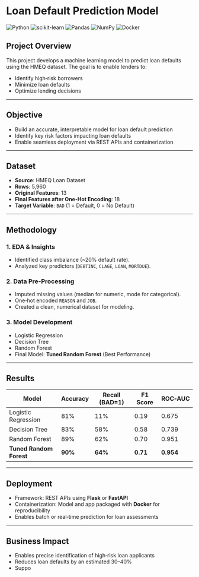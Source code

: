 # Loan Default Prediction Model

![Python](https://img.shields.io/badge/Python-3.10-blue.svg) ![scikit-learn](https://img.shields.io/badge/scikit--learn-1.3.2-orange.svg) ![Pandas](https://img.shields.io/badge/Pandas-2.1.1-yellow.svg) ![NumPy](https://img.shields.io/badge/NumPy-1.26.2-lightgreen.svg) ![Docker](https://img.shields.io/badge/Docker-Containerization-2496ED.svg)

## Project Overview
This project develops a machine learning model to predict loan defaults using the HMEQ dataset. The goal is to enable lenders to:
- Identify high‑risk borrowers
- Minimize loan defaults
- Optimize lending decisions

---

## Objective
- Build an accurate, interpretable model for loan default prediction
- Identify key risk factors impacting loan defaults
- Enable seamless deployment via REST APIs and containerization

---

## Dataset
- **Source**: HMEQ Loan Dataset
- **Rows**: 5,960
- **Original Features**: 13
- **Final Features after One‑Hot Encoding**: 18
- **Target Variable**: `BAD` (1 = Default, 0 = No Default)

---

## Methodology
### 1. EDA & Insights
- Identified class imbalance (~20% default rate).
- Analyzed key predictors (`DEBTINC`, `CLAGE`, `LOAN`, `MORTDUE`).

### 2. Data Pre-Processing
- Imputed missing values (median for numeric, mode for categorical).
- One‑hot encoded `REASON` and `JOB`.
- Created a clean, numerical dataset for modeling.

### 3. Model Development
- Logistic Regression
- Decision Tree
- Random Forest
- Final Model: **Tuned Random Forest** (Best Performance)

---

## Results
| Model                | Accuracy | Recall (BAD=1) | F1 Score | ROC‑AUC |
|----------------------|----------|----------------|----------|---------|
| Logistic Regression  | 81%      | 11%            | 0.19     | 0.675   |
| Decision Tree        | 83%      | 58%            | 0.58     | 0.739   |
| Random Forest        | 89%      | 62%            | 0.70     | 0.951   |
| **Tuned Random Forest** | **90%**  | **64%**        | **0.71** | **0.954** |

---

## Deployment
- Framework: REST APIs using **Flask** or **FastAPI**
- Containerization: Model and app packaged with **Docker** for reproducibility
- Enables batch or real‑time prediction for loan assessments

---

## Business Impact
- Enables precise identification of high‑risk loan applicants
- Reduces loan defaults by an estimated 30–40%
- Suppo








